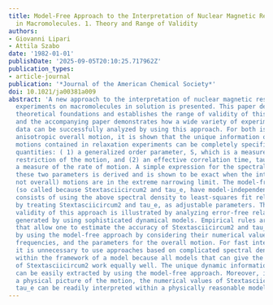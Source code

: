 ```yaml
---
title: Model-Free Approach to the Interpretation of Nuclear Magnetic Resonance Relaxation
  in Macromolecules. 1. Theory and Range of Validity
authors:
- Giovanni Lipari
- Attila Szabo
date: '1982-01-01'
publishDate: '2025-09-05T20:10:25.717962Z'
publication_types:
- article-journal
publication: '*Journal of the American Chemical Society*'
doi: 10.1021/ja00381a009
abstract: 'A new approach to the interpretation of nuclear magnetic resonance relaxation
  experiments on macromolecules in solution is presented. This paper deals with the
  theoretical foundations and establishes the range of validity of this approach,
  and the accompanying paper demonstrates how a wide variety of experimental relaxation
  data can be successfully analyzed by using this approach. For both isotropic and
  anisotropic overall motion, it is shown that the unique information on fast internal
  motions contained in relaxation experiments can be completely specified by two model-independent
  quantities: ( 1) a generalized order parameter, S, which is a measure of the spatial
  restriction of the motion, and (2) an effective correlation time, tau_e, which is
  a measure of the rate of motion. A simple expression for the spectral density involving
  these two parameters is derived and is shown to be exact when the internal (but
  not overall) motions are in the extreme narrowing limit. The model-free approach
  (so called because Stextasciicircum2 and tau_e, have model-independent significance)
  consists of using the above spectral density to least-squares fit relaxation data
  by treating Stextasciicircum2 and tau_e, as adjustable parameters. The range of
  validity of this approach is illustrated by analyzing error-free relaxation data
  generated by using sophisticated dynamical models. Empirical rules are presented
  that allow one to estimate the accuracy of Stextasciicircum2 and tau_e. extracted
  by using the model-free approach by considering their numerical values, the resonance
  frequencies, and the parameters for the overall motion. For fast internal motions,
  it is unnecessary to use approaches based on complicated spectral densities derived
  within the framework of a model because all models that can give the correct value
  of Stextasciicircum2 work equally well. The unique dynamic information (S and tau_e)
  can be easily extracted by using the model-free approach. Moreover, if one desires
  a physical picture of the motion, the numerical values of Stextasciicircum2 and
  tau_e can be readily interpreted within a physically reasonable model.'
---
```

